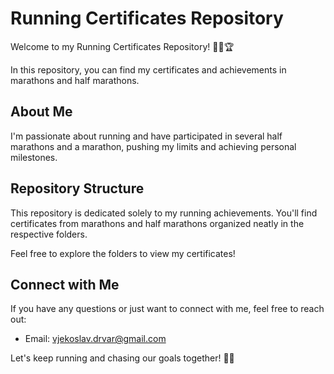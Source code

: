 # Running Certificates Repository

Welcome to my Running Certificates Repository! 🏃‍♂️🏆

In this repository, you can find my certificates and achievements in marathons and half marathons.

## About Me

I'm passionate about running and have participated in several half marathons and a marathon, pushing my limits and achieving personal milestones.

## Repository Structure

This repository is dedicated solely to my running achievements. You'll find certificates from marathons and half marathons organized neatly in the respective folders.

Feel free to explore the folders to view my certificates!

## Connect with Me

If you have any questions or just want to connect with me, feel free to reach out:

- Email: [vjekoslav.drvar@gmail.com](mailto:vjekoslav.drvar@gmail.com)

Let's keep running and chasing our goals together! 🏅👟
